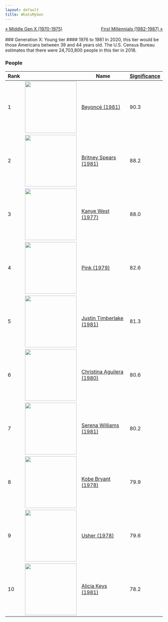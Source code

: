 ```yaml
---
layout: default
title: WhatsMyGen
---
```

<div style="overflow: hidden"><a href="/WhatsMyGen/generations/genx-middle.html" class="previous" style="float: left !important">&laquo; Middle Gen X (1970-1975)</a><a href="/WhatsMyGen/generations/millennial-first.html" class="next" style="float: right !important">First Millennials (1982-1987) &raquo;</a></div>
<br>
### Generation X: Young tier
#### 1976 to 1981
In 2020, this tier would be those Americans between 39 and 44 years old. The U.S. Census Bureau estimates that there were 24,703,800 people in this tier in 2018. 

### People

Rank |     | Name                               | <a href="/WhatsMyGen/FAQ.html#Significance">Significance</a> 
---- | --- | ---------------------------------- | -------- 
1    | <img src="https://upload.wikimedia.org/wikipedia/commons/f/f2/Beyonce_-_The_Formation_World_Tour%2C_at_Wembley_Stadium_in_London%2C_England.jpg" width="165" /> | [Beyoncé (1981)](https://en.wikipedia.org/wiki/Beyonc%C3%A9) | 90.3
2    | <img src="https://upload.wikimedia.org/wikipedia/commons/d/da/Britney_Spears_2013_%28Straighten_Crop%29.jpg" width="165" /> | [Britney Spears (1981)](https://en.wikipedia.org/wiki/Britney_Spears) | 88.2
3    | <img src="https://upload.wikimedia.org/wikipedia/commons/0/0f/Kanye_West_at_the_2009_Tribeca_Film_Festival-2_%28cropped%29.jpg" width="165" /> | [Kanye West (1977)](https://en.wikipedia.org/wiki/Kanye_West) | 88.0
4    | <img src="https://upload.wikimedia.org/wikipedia/commons/5/50/P%21nk_-_V2017_Hylands_Park_Chelmsford_-_Saturday_19th_August_2017_PinkVFest190817-35_%2836356783410%29_%28cropped_2%29.jpg" width="165" /> | [Pink (1979)](https://en.wikipedia.org/wiki/Pink_(singer)) | 82.6
5    | <img src="https://upload.wikimedia.org/wikipedia/commons/e/ed/Justin_Timberlake_by_Gage_Skidmore_2.jpg" width="165" /> | [Justin Timberlake (1981)](https://en.wikipedia.org/wiki/Justin_Timberlake) | 81.3
6    | <img src="https://upload.wikimedia.org/wikipedia/commons/8/86/Liberation_Tour_%2845997616942%29_%28cropped%29.jpg" width="165" /> | [Christina Aguilera (1980)](https://en.wikipedia.org/wiki/Christina_Aguilera) | 80.6
7    | <img src="https://upload.wikimedia.org/wikipedia/commons/4/4b/Serena_Williams_at_2013_US_Open.jpg" width="165" /> | [Serena Williams (1981)](https://en.wikipedia.org/wiki/Serena_Williams) | 80.2
8    | <img src="https://upload.wikimedia.org/wikipedia/commons/0/05/Kobe_Bryant_warming_up.jpg" width="165" /> | [Kobe Bryant (1978)](https://en.wikipedia.org/wiki/Kobe_Bryant) | 79.9
9    | <img src="https://upload.wikimedia.org/wikipedia/commons/f/fa/Usher_Cannes_2016_retusche.jpg" width="165" /> | [Usher (1978)](https://en.wikipedia.org/wiki/Usher_(musician)) | 79.6
10   | <img src="https://upload.wikimedia.org/wikipedia/commons/d/d9/Alicia_Keys_in_South_Africa_cropped.jpg" width="165" /> | [Alicia Keys (1981)](https://en.wikipedia.org/wiki/Alicia_Keys) | 78.2
